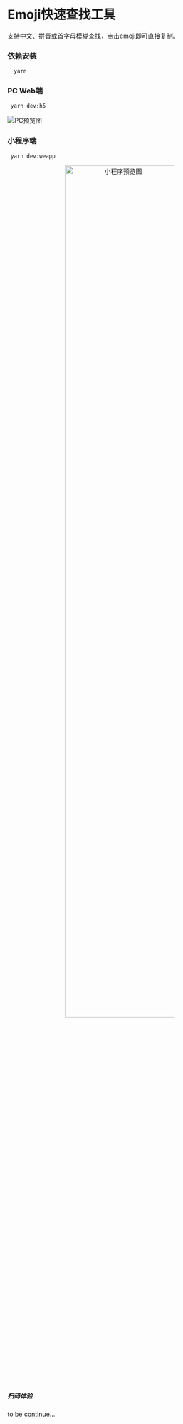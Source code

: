 # Emoji快速查找工具

支持中文、拼音或首字母模糊查找，点击emoji即可直接复制。

### 依赖安装
```bash
  yarn
```
### PC Web端

```bash
 yarn dev:h5
```

![PC预览图](https://github.com/user-attachments/assets/423340fc-3f2c-40b4-be7b-e2749c4f3a72)

### 小程序端

```bash
 yarn dev:weapp
```

<div align="center">
  <img src="https://github.com/user-attachments/assets/c95da3f9-5f69-4a09-9174-a45d8ffad0fc" alt="小程序预览图" width="70%" />
</div>

##### 扫码体验

to be continue...
